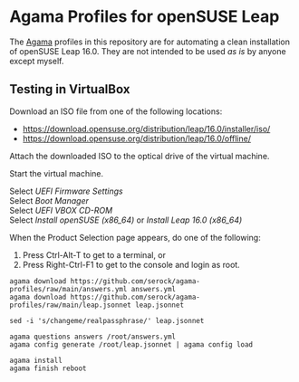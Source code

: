 # Agama Profiles for openSUSE Leap
The [Agama](https://agama-project.github.io/) profiles in this repository are for automating a clean installation of openSUSE Leap 16.0.
They are not intended to be used *as is* by anyone except myself.

## Testing in VirtualBox
Download an ISO file from one of the following locations:

* https://download.opensuse.org/distribution/leap/16.0/installer/iso/
* https://download.opensuse.org/distribution/leap/16.0/offline/
<!-- https://download.opensuse.org/repositories/systemsmanagement:/Agama:/Devel/images/iso/ -->
<!-- https://download.opensuse.org/repositories/systemsmanagement:/Agama:/Release/images/iso/ -->

Attach the downloaded ISO to the optical drive of the virtual machine.

Start the virtual machine.

Select *UEFI Firmware Settings*\
Select *Boot Manager*\
Select *UEFI VBOX CD-ROM*\
Select *Install openSUSE (x86_64)* or *Install Leap 16.0 (x86_64)*

When the Product Selection page appears, do one of the following:

1. Press Ctrl-Alt-T to get to a terminal, or
2. Press Right-Ctrl-F1 to get to the console and login as root.

```
agama download https://github.com/serock/agama-profiles/raw/main/answers.yml answers.yml
agama download https://github.com/serock/agama-profiles/raw/main/leap.jsonnet leap.jsonnet

sed -i 's/changeme/realpassphrase/' leap.jsonnet

agama questions answers /root/answers.yml
agama config generate /root/leap.jsonnet | agama config load

agama install
agama finish reboot
```

